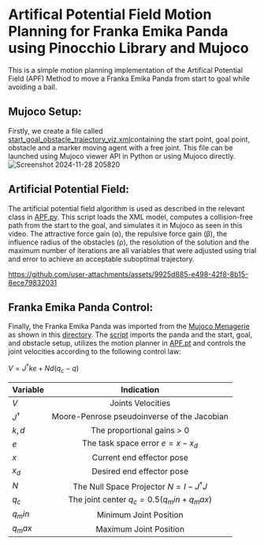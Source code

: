 # Artifical Potential Field Motion Planning for Franka Emika Panda using Pinocchio Library and Mujoco

This is a simple motion planning implementation of the Artifical Potential Field (APF) Method to move a Franka Emika Panda from start to goal while avoiding a ball.

## Mujoco Setup:
Firstly, we create a file called [start_goal_obstacle_trajectory_viz.xml](models/start_goal_obstacle_trajectory_viz.xml)containing the start point, goal point, obstacle and a marker moving agent with a free joint.
This file can be launched using Mujoco viewer API in Python or using Mujoco directly.
![Screenshot 2024-11-28 205820](https://github.com/user-attachments/assets/26a12c4f-fc0e-4281-9060-5d9ae8b1e3f9)

## Artificial Potential Field:
The artificial potential field algorithm is used as described in the relevant class in [APF.py](scripts/APF.py). This script loads the XML model, computes a collision-free path from the start to the goal, and simulates it in Mujoco as seen in this video. The attractive force gain (α), the repulsive force gain (β), the influence radius of the obstacles (ρ), the resolution of the solution and the maximum number of iterations are all variables that were adjusted using trial and error to achieve an acceptable suboptimal trajectory.

https://github.com/user-attachments/assets/9925d885-e498-42f8-8b15-8ece79832031

## Franka Emika Panda Control:
Finally, the Franka Emika Panda was imported from the [Mujoco Menagerie](https://github.com/google-deepmind/mujoco_menagerie/tree/main) as shown in this [directory](models/franka_emika_panda). The [script](scripts/Franka_Emika_Panda_Control.py) imports the panda and the start, goal, and obstacle setup, utilizes the motion planner in [APF.pt](scripts/APF.py) and controls the joint velocities according to the following control law:

$`V=J^†ke + Nd(q_c - q)`$

| Variable    | Indication                                   |
|-------------|:--------------------------------------------:|
|$`V`$        | Joints Velocities                            |
|$`J^†`$      | Moore-Penrose pseudoinverse of the Jacobian  |
|$`k,d`$      | The proportional gains > 0                   |
|$`e`$        | The task space error $`e = x - x_d `$        |
|$`x`$        | Current end effector pose                    |
|$`x_d`$      | Desired end effector pose                    |
|$`N`$        | The Null Space Projector $`N = I - J^†J `$   |
|$`q_c`$      | The joint center $`q_c = 0.5(q_min + q_max)`$|
|$`q_min`$    | Minimum Joint Position                       |
|$`q_max`$    | Maximum Joint Position                       |
